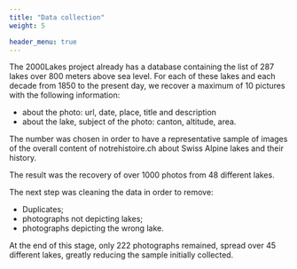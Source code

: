 ```yaml
---
title: "Data collection"
weight: 5

header_menu: true
---
```


The 2000Lakes project already has a database containing the list of 287 lakes over 800 meters above sea level.
For each of these lakes and each decade from 1850 to the present day, we recover a maximum of 10 pictures with the following information:
- about the photo: url, date, place, title and description
- about the lake, subject of the photo: canton, altitude, area.

The number was chosen in order to have a representative sample of images of the overall content of notrehistoire.ch about Swiss Alpine lakes and their history.

The result was the recovery of over 1000 photos from 48 different lakes.

The next step was cleaning the data in order to remove:
- Duplicates;
- photographs not depicting lakes;
- photographs depicting the wrong lake.

At the end of this stage, only 222 photographs remained, spread over 45 different lakes, greatly reducing the sample initially collected.